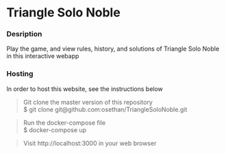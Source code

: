 # Triangle Solo Noble

### Desription
Play the game, and view rules, history, and solutions of Triangle Solo Noble in this interactive webapp

### Hosting
In order to host this website, see the instructions below

> Git clone the master version of this repository\
> $ git clone git@<span></span>github.com:osethan/TriangleSoloNoble.git

> Run the docker-compose file\
> $ docker-compose up

> Visit http://<span></span>localhost:3000 in your web browser
